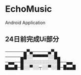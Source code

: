 # EchoMusic
Android Application

## 24日前完成Ui部分

 ──────▄▀▄─────▄▀▄  
 ─────▄█░░▀▀▀▀▀░░█▄  
 ─▄▄──█░░░░░░░░░░░█──▄▄  
 █▄▄█─█░░▀░░┬░░▀░░█─█▄▄█  

                            
